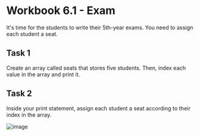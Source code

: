 # Workbook 6.1 - Exam
It's time for the students to write their 5th-year exams. You need to assign each student a seat.
 
## Task 1
Create an array called seats that stores five students. Then, index each value in the array and print it.
  
## Task 2
Inside your print statement, assign each student a seat according to their index in the array.

![image](https://firebasestorage.googleapis.com/v0/b/learnthepart-75aed.appspot.com/o/images%2F0e2558b5-5e30-4045-b4c4-39e973a02af6?alt=media&token=03d12dbe-bedf-44fe-93f8-15ceeb0637bf)

